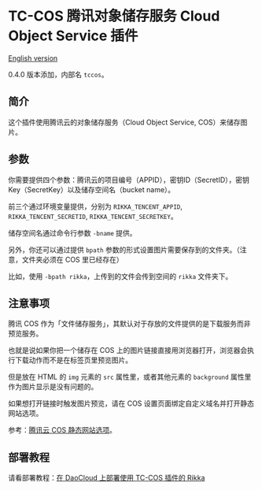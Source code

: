 # TC-COS 腾讯对象储存服务 Cloud Object Service 插件

[English version][version-en]

0.4.0 版本添加，内部名 `tccos`。

## 简介

这个插件使用腾讯云的对象储存服务（Cloud Object Service, COS）来储存图片。

## 参数

你需要提供四个参数：腾讯云的项目编号（APPID），密钥ID（SecretID），密钥Key（SecretKey）以及储存空间名（bucket name）。

前三个通过环境变量提供，分别为 `RIKKA_TENCENT_APPID`, `RIKKA_TENCENT_SECRETID`, `RIKKA_TENCENT_SECRETKEY`。

储存空间名通过命令行参数 `-bname` 提供。

另外，你还可以通过提供 `bpath` 参数的形式设置图片需要保存到的文件夹。（注意，文件夹必须在 COS 里已经存在）

比如，使用 `-bpath rikka`，上传到的文件会传到空间的 `rikka` 文件夹下。

## 注意事项

腾讯 COS 作为「文件储存服务」，其默认对于存放的文件提供的是下载服务而非预览服务。

也就是说如果你把一个储存在 COS 上的图片链接直接用浏览器打开，浏览器会执行下载动作而不是在标签页里预览图片。

但是放在 HTML 的 `img` 元素的 `src` 属性里，或者其他元素的 `background` 属性里作为图片显示是没有问题的。

如果想打开链接时触发图片预览，请在 COS 设置页面绑定自定义域名并打开静态网站选项。

参考：[腾讯云 COS 静态网站选项][tencent-cos-static-website-doc]。

## 部署教程

请看部署教程：[在 DaoCloud 上部署使用 TC-COS 插件的 Rikka][tccos-plugin-guide]

[version-en]: https://github.com/7sDream/rikka/blob/master/plugins/tencent/cos/README.md
[tencent-cos-static-website-doc]: https://www.qcloud.com/doc/product/227/%E9%85%8D%E7%BD%AE%E8%AF%A6%E6%83%85#5-静态网站
[tccos-plugin-guide]: https://github.com/7sDream/rikka/wiki/%E4%BD%BF%E7%94%A8%E8%85%BE%E8%AE%AF-COS-%E6%8F%92%E4%BB%B6
